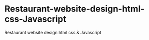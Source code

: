# Restaurant-website-design-html-css-Javascript
Restaurant website design html css &amp; Javascript
